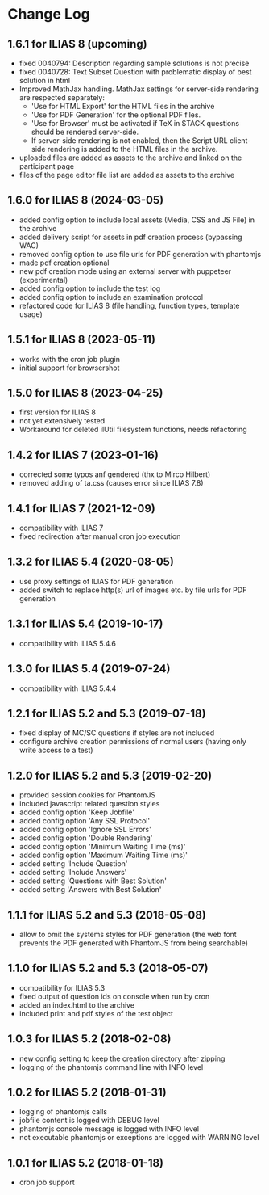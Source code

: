 # Change Log

## 1.6.1 for ILIAS 8 (upcoming)
- fixed 0040794: Description regarding sample solutions is not precise
- fixed 0040728: Text Subset Question with problematic display of best solution in html
- Improved MathJax handling. MathJax settings for server-side rendering are respected separately: 
  - 'Use for HTML Export' for the HTML files in the archive 
  - 'Use for PDF Generation' for the optional PDF files. 
  - 'Use for Browser' must be activated if TeX in STACK questions should be rendered server-side. 
  - If server-side rendering is not enabled, then the Script URL client-side rendering is added to the HTML files in the archive.
- uploaded files are added as assets to the archive and linked on the participant page
- files of the page editor file list are added as assets to the archive

## 1.6.0 for ILIAS 8 (2024-03-05)
- added config option to include local assets (Media, CSS and JS File) in the archive
- added delivery script for assets in pdf creation process (bypassing WAC)
- removed config option to use file urls for PDF generation with phantomjs
- made pdf creation optional
- new pdf creation mode using an external server with puppeteer (experimental)
- added config option to include the test log
- added config option to include an examination protocol
- refactored code for ILIAS 8 (file handling, function types, template usage)

## 1.5.1 for ILIAS 8 (2023-05-11)
- works with the cron job plugin
- initial support for browsershot

## 1.5.0 for ILIAS 8 (2023-04-25)
- first version for ILIAS 8
- not yet extensively tested
- Workaround for deleted ilUtil filesystem functions, needs refactoring

## 1.4.2 for ILIAS 7 (2023-01-16)
- corrected some typos anf gendered (thx to Mirco Hilbert)
- removed adding of ta.css (causes error since ILIAS 7.8)

## 1.4.1 for ILIAS 7 (2021-12-09)
- compatibility with ILIAS 7
- fixed redirection after manual cron job execution

## 1.3.2 for ILIAS 5.4 (2020-08-05)
- use proxy settings of ILIAS for PDF generation
- added switch to replace http(s) url of images etc. by file urls for PDF generation

## 1.3.1 for ILIAS 5.4 (2019-10-17)
- compatibility with ILIAS 5.4.6

## 1.3.0 for ILIAS 5.4 (2019-07-24)
- compatibility with ILIAS 5.4.4

## 1.2.1 for ILIAS 5.2 and 5.3 (2019-07-18)
- fixed display of MC/SC questions if styles are not included
- configure archive creation permissions of normal users (having only write access to a test)

## 1.2.0 for ILIAS 5.2 and 5.3 (2019-02-20)
- provided session cookies for PhantomJS
- included javascript related question styles
- added config option 'Keep Jobfile'
- added config option 'Any SSL Protocol'
- added config option 'Ignore SSL Errors'
- added config option 'Double Rendering'
- added config option 'Minimum Waiting Time (ms)'
- added config option 'Maximum Waiting Time (ms)'
- added setting 'Include Question'
- added setting 'Include Answers'
- added setting 'Questions with Best Solution'
- added setting 'Answers with Best Solution'

## 1.1.1 for ILIAS 5.2 and 5.3 (2018-05-08)
-  allow to omit the systems styles for PDF generation
   (the web font prevents the PDF generated with PhantomJS from being searchable)

## 1.1.0 for ILIAS 5.2 and 5.3 (2018-05-07)
- compatibility for ILIAS 5.3
- fixed output of question ids on console when run by cron
- added an index.html to the archive
- included print and pdf styles of the test object

## 1.0.3 for ILIAS 5.2 (2018-02-08)
- new config setting to keep the creation directory after zipping
- logging of the phantomjs command line with INFO level

## 1.0.2 for ILIAS 5.2 (2018-01-31)
- logging of phantomjs calls
- jobfile content is logged with DEBUG level
- phantomjs console message is logged with INFO level
- not executable phantomjs or exceptions are logged with WARNING level

## 1.0.1 for ILIAS 5.2 (2018-01-18)
- cron job support